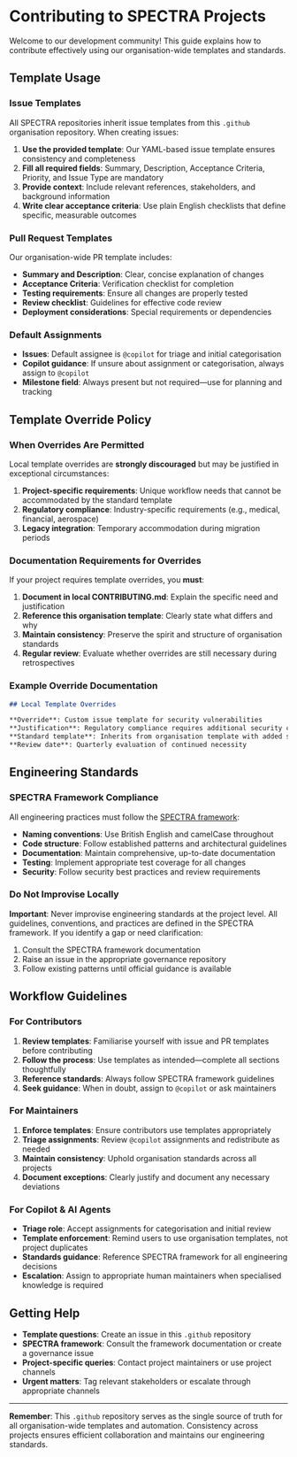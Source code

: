 # Contributing to SPECTRA Projects

Welcome to our development community! This guide explains how to contribute effectively using our organisation-wide templates and standards.

## Template Usage

### Issue Templates
All SPECTRA repositories inherit issue templates from this `.github` organisation repository. When creating issues:

1. **Use the provided template**: Our YAML-based issue template ensures consistency and completeness
2. **Fill all required fields**: Summary, Description, Acceptance Criteria, Priority, and Issue Type are mandatory
3. **Provide context**: Include relevant references, stakeholders, and background information
4. **Write clear acceptance criteria**: Use plain English checklists that define specific, measurable outcomes

### Pull Request Templates
Our organisation-wide PR template includes:

- **Summary and Description**: Clear, concise explanation of changes
- **Acceptance Criteria**: Verification checklist for completion
- **Testing requirements**: Ensure all changes are properly tested
- **Review checklist**: Guidelines for effective code review
- **Deployment considerations**: Special requirements or dependencies

### Default Assignments
- **Issues**: Default assignee is `@copilot` for triage and initial categorisation
- **Copilot guidance**: If unsure about assignment or categorisation, always assign to `@copilot`
- **Milestone field**: Always present but not required—use for planning and tracking

## Template Override Policy

### When Overrides Are Permitted
Local template overrides are **strongly discouraged** but may be justified in exceptional circumstances:

1. **Project-specific requirements**: Unique workflow needs that cannot be accommodated by the standard template
2. **Regulatory compliance**: Industry-specific requirements (e.g., medical, financial, aerospace)
3. **Legacy integration**: Temporary accommodation during migration periods

### Documentation Requirements for Overrides
If your project requires template overrides, you **must**:

1. **Document in local CONTRIBUTING.md**: Explain the specific need and justification
2. **Reference this organisation template**: Clearly state what differs and why
3. **Maintain consistency**: Preserve the spirit and structure of organisation standards
4. **Regular review**: Evaluate whether overrides are still necessary during retrospectives

### Example Override Documentation
```markdown
## Local Template Overrides

**Override**: Custom issue template for security vulnerabilities
**Justification**: Regulatory compliance requires additional security classification fields
**Standard template**: Inherits from organisation template with added security section
**Review date**: Quarterly evaluation of continued necessity
```

## Engineering Standards

### SPECTRA Framework Compliance
All engineering practices must follow the [SPECTRA framework](URL_TO_BE_ADDED):

- **Naming conventions**: Use British English and camelCase throughout
- **Code structure**: Follow established patterns and architectural guidelines  
- **Documentation**: Maintain comprehensive, up-to-date documentation
- **Testing**: Implement appropriate test coverage for all changes
- **Security**: Follow security best practices and review requirements

### Do Not Improvise Locally
**Important**: Never improvise engineering standards at the project level. All guidelines, conventions, and practices are defined in the SPECTRA framework. If you identify a gap or need clarification:

1. Consult the SPECTRA framework documentation
2. Raise an issue in the appropriate governance repository
3. Follow existing patterns until official guidance is available

## Workflow Guidelines

### For Contributors
1. **Review templates**: Familiarise yourself with issue and PR templates before contributing
2. **Follow the process**: Use templates as intended—complete all sections thoughtfully
3. **Reference standards**: Always follow SPECTRA framework guidelines
4. **Seek guidance**: When in doubt, assign to `@copilot` or ask maintainers

### For Maintainers
1. **Enforce templates**: Ensure contributors use templates appropriately
2. **Triage assignments**: Review `@copilot` assignments and redistribute as needed
3. **Maintain consistency**: Uphold organisation standards across all projects
4. **Document exceptions**: Clearly justify and document any necessary deviations

### For Copilot & AI Agents
- **Triage role**: Accept assignments for categorisation and initial review
- **Template enforcement**: Remind users to use organisation templates, not project duplicates
- **Standards guidance**: Reference SPECTRA framework for all engineering decisions
- **Escalation**: Assign to appropriate human maintainers when specialised knowledge is required

## Getting Help

- **Template questions**: Create an issue in this `.github` repository
- **SPECTRA framework**: Consult the framework documentation or create a governance issue
- **Project-specific queries**: Contact project maintainers or use project channels
- **Urgent matters**: Tag relevant stakeholders or escalate through appropriate channels

---

**Remember**: This `.github` repository serves as the single source of truth for all organisation-wide templates and automation. Consistency across projects ensures efficient collaboration and maintains our engineering standards.
